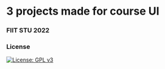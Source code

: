 # 3 projects made for course UI

### FIIT STU 2022

### License

[![License: GPL v3](https://img.shields.io/badge/License-GPLv3-blue.svg)](https://github.com/Real-4339/Artur/blob/main/LICENSE)

